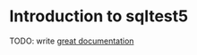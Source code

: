 # Introduction to sqltest5

TODO: write [great documentation](http://jacobian.org/writing/great-documentation/what-to-write/)
